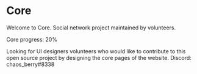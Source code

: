 # Core

Welcome to Core. Social network project maintained by volunteers.

Core progress: 20%

Looking for UI designers volunteers who would like to contribute to this open source project by designing the core pages of the website. Discord: chaos_berry#8338
